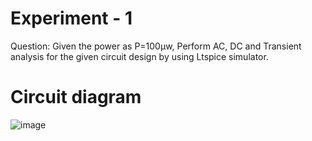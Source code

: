 # Experiment - 1
Question: Given the power as P=100µw, Perform AC, DC and Transient analysis for the given circuit design by using Ltspice simulator.
# Circuit diagram 
![image](https://github.com/user-attachments/assets/586bf188-a39f-4404-946b-8fd7af3d7ab9)


